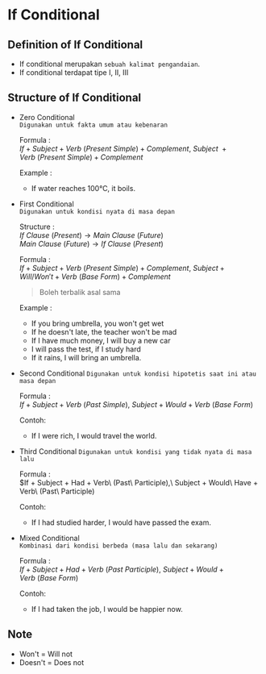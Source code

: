 # If Conditional
## Definition of If Conditional
- If conditional merupakan `sebuah kalimat pengandaian`.
- If conditional terdapat tipe I, II, III
## Structure of If Conditional
- Zero Conditional<br>
  `Digunakan untuk fakta umum atau kebenaran`

  Formula :<br>
  $If + Subject + Verb\ (Present\ Simple) + Complement,\ Subject\ + Verb\ (Present\ Simple) + Complement$

  Example :
  - If water reaches 100°C, it boils.
  
- First Conditional<br>
  `Digunakan untuk kondisi nyata di masa depan`

  Structure :<br>
  $If\ Clause\ (Present) \longrightarrow Main\ Clause\ (Future)$ <br>
  $Main\ Clause\ (Future) \longrightarrow If\ Clause\ (Present)$

  Formula :<br>
  $If + Subject + Verb\ (Present\ Simple) + Complement,\ Subject + Will/Won't + Verb\ (Base\ Form) + Complement$
  > Boleh terbalik asal sama

  Example :  
  - If you bring umbrella, you won't get wet
  - If he doesn't late, the teacher won't be mad
  - If I have much money, I will buy a new car
  - I will pass the test, if I study hard
  - If it rains, I will bring an umbrella.

- Second Conditional
  `Digunakan untuk kondisi hipotetis saat ini atau masa depan`

  Formula :<br>
  $If + Subject + Verb\ (Past\ Simple),\ Subject + Would + Verb\ (Base\ Form)$

  Contoh:
  - If I were rich, I would travel the world.

- Third Conditional
  `Digunakan untuk kondisi yang tidak nyata di masa lalu`

  Formula :<br>
  $If + Subject + Had + Verb\ (Past\ Participle),\ Subject + Would\ Have + Verb\ (Past\ Participle)

  Contoh:
  - If I had studied harder, I would have passed the exam.

- Mixed Conditional<br>
  `Kombinasi dari kondisi berbeda (masa lalu dan sekarang)`

  Formula :<br>
  $If + Subject + Had + Verb\ (Past\ Participle),\ Subject + Would + Verb\ (Base\ Form)$

  Contoh:
  - If I had taken the job, I would be happier now.

## Note 
- Won't = Will not
- Doesn't = Does not
